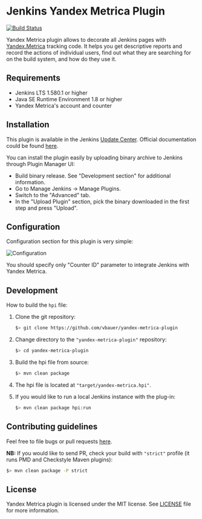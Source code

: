 
# Jenkins Yandex Metrica Plugin

[![Build Status](https://travis-ci.org/vbauer/yandex-metrica-plugin.svg?branch=master)](https://travis-ci.org/vbauer/yandex-metrica-plugin)

Yandex Metrica plugin allows to decorate all Jenkins pages with [Yandex.Metrica](https://metrica.yandex.com) tracking code.
It helps you get descriptive reports and record the actions of individual users, find out what they are searching
for on the build system, and how do they use it.


## Requirements

* Jenkins LTS 1.580.1 or higher
* Java SE Runtime Environment 1.8 or higher
* Yandex Metrica's account and counter


## Installation

This plugin is available in the Jenkins [Update Center](https://updates.jenkins-ci.org). Official documentation could be found [here](https://wiki.jenkins-ci.org/display/JENKINS/Yandex+Metrica+Plugin).

You can install the plugin easily by uploading binary archive to Jenkins through Plugin Manager UI:

* Build binary release. See "Development section" for additional information.
* Go to Manage Jenkins -> Manage Plugins.
* Switch to the "Advanced" tab.
* In the "Upload Plugin" section, pick the binary downloaded in the first step and press "Upload".


## Configuration

Configuration section for this plugin is very simple:

![Configuration](misc/configuration.png)

You should specify only "Counter ID" parameter to integrate Jenkins with Yandex Metrica.


## Development

How to build the `hpi` file:

1. Clone the git repository:
    ```sh
    $> git clone https://github.com/vbauer/yandex-metrica-plugin
    ```
    
2. Change directory to the `"yandex-metrica-plugin"` repository:
    ```sh
    $> cd yandex-metrica-plugin
    ```
    
3. Build the hpi file from source:
    ```sh
    $> mvn clean package
    ```

4. The hpi file is located at `"target/yandex-metrica.hpi"`.

5. If you would like to run a local Jenkins instance with the plug-in:
    ```sh
    $> mvn clean package hpi:run
    ```

## Contributing guidelines

Feel free to file bugs or pull requests [here](https://github.com/vbauer/yandex-metrica-plugin).

**NB:** If you would like to send PR, check your build with `"strict"` profile (it runs PMD and Checkstyle Maven plugins):

```sh
$> mvn clean package -P strict
```


## License

Yandex Metrica plugin is licensed under the MIT license. See [LICENSE](LICENSE.md) file for more information.

